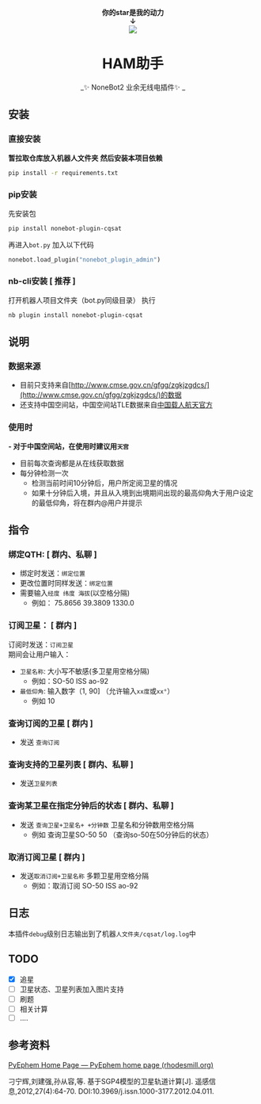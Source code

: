 
<p align="center">
  <a href="img/cqsat.png" width="200" height="200" alt="cqsat"></a>
</p>

<div align="center">  
  
**你的star是我的动力**  
**↓**  
<img src="https://img.shields.io/github/stars/yzyyz1387/cqsat.svg?style=social">  
# HAM助手  
  
  _✨ NoneBot2 业余无线电插件✨ _    
</div>

## 安装
### 直接安装
**暂拉取仓库放入机器人文件夹**
**然后安装本项目依赖**
```bash
pip install -r requirements.txt
```
### pip安装
先安装包
```bash
pip install nonebot-plugin-cqsat
```
再进入`bot.py` 
加入以下代码
```python
nonebot.load_plugin("nonebot_plugin_admin")
```

### nb-cli安装  [ 推荐 ]
打开机器人项目文件夹（bot.py同级目录）
执行
```bash
nb plugin install nonebot-plugin-cqsat
```


## 说明
### 数据来源
- 目前只支持来自[http://www.cmse.gov.cn/gfgg/zgkjzgdcs/](http://www.cmse.gov.cn/gfgg/zgkjzgdcs/)的数据
- 还支持中国空间站，中国空间站TLE数据来自[中国载人航天官方](http://www.cmse.gov.cn/gfgg/zgkjzgdcs/)
### 使用时
**- 对于中国空间站，在使用时建议用`天宫`**
- 目前每次查询都是从在线获取数据
- 每分钟检测一次
  - 检测当前时间10分钟后，用户所定阅卫星的情况
  - 如果十分钟后入境，并且从入境到出境期间出现的最高仰角大于用户设定的最低仰角，将在群内@用户并提示


## 指令
### 绑定QTH:  [ 群内、私聊 ]
- 绑定时发送：`绑定位置`  
- 更改位置时同样发送：`绑定位置`    
- 需要输入`经度 纬度 海拔`(以空格分隔)
  - 例如：  75.8656 39.3809 1330.0

### 订阅卫星：  [ 群内 ]
订阅时发送：`订阅卫星`  
期间会让用户输入：
- `卫星名称`:  大小写不敏感(多卫星用空格分隔)
  - 例如：SO-50 ISS ao-92  
- `最低仰角`:  输入数字（1, 90] （允许输入`xx度`或`xx°`）
  - 例如 10

### 查询订阅的卫星 [ 群内 ]
- 发送  `查询订阅`

### 查询支持的卫星列表 [ 群内、私聊 ]
- 发送`卫星列表`

### 查询某卫星在指定分钟后的状态 [ 群内、私聊 ]
- 发送  `查询卫星+卫星名+ +分钟数`  卫星名和分钟数用空格分隔
  - 例如 查询卫星SO-50 50  （查询so-50在50分钟后的状态）


### 取消订阅卫星  [ 群内 ]
- 发送`取消订阅+卫星名称` 多颗卫星用空格分隔
  - 例如：取消订阅 SO-50 ISS ao-92

## 日志
本插件`debug`级别日志输出到了机器`人文件夹/cqsat/log.log`中

## TODO
- [x] 追星
- [ ] 卫星状态、卫星列表加入图片支持
- [ ] 刷题
- [ ] 相关计算
- [ ] ....

## 参考资料

[PyEphem Home Page — PyEphem home page (rhodesmill.org)](https://rhodesmill.org/pyephem/)

刁宁辉,刘建强,孙从容,等. 基于SGP4模型的卫星轨道计算[J]. 遥感信息,2012,27(4):64-70. DOI:10.3969/j.issn.1000-3177.2012.04.011.
